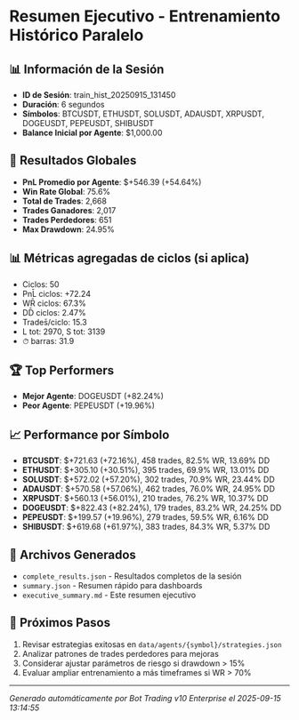 # Resumen Ejecutivo - Entrenamiento Histórico Paralelo

## 📊 Información de la Sesión
- **ID de Sesión**: train_hist_20250915_131450
- **Duración**: 6 segundos
- **Símbolos**: BTCUSDT, ETHUSDT, SOLUSDT, ADAUSDT, XRPUSDT, DOGEUSDT, PEPEUSDT, SHIBUSDT
- **Balance Inicial por Agente**: $1,000.00

## 🎯 Resultados Globales
- **PnL Promedio por Agente**: $+546.39 (+54.64%)
- **Win Rate Global**: 75.6%
- **Total de Trades**: 2,668
- **Trades Ganadores**: 2,017
- **Trades Perdedores**: 651
- **Max Drawdown**: 24.95%

## 📊 Métricas agregadas de ciclos (si aplica)
- Ciclos: 50
- PnL̄ ciclos: +72.24
- WR̄ ciclos: 67.3%
- DD̄ ciclos: 2.47%
- Trades̄/ciclo: 15.3
- L tot: 2970, S tot: 3139
- ⏱̄ barras: 31.9


## 🏆 Top Performers
- **Mejor Agente**: DOGEUSDT (+82.24%)
- **Peor Agente**: PEPEUSDT (+19.96%)

## 📈 Performance por Símbolo
- **BTCUSDT**: $+721.63 (+72.16%), 458 trades, 82.5% WR, 13.69% DD
- **ETHUSDT**: $+305.10 (+30.51%), 395 trades, 69.9% WR, 13.01% DD
- **SOLUSDT**: $+572.02 (+57.20%), 302 trades, 70.9% WR, 23.44% DD
- **ADAUSDT**: $+570.58 (+57.06%), 462 trades, 76.0% WR, 24.95% DD
- **XRPUSDT**: $+560.13 (+56.01%), 210 trades, 76.2% WR, 10.37% DD
- **DOGEUSDT**: $+822.43 (+82.24%), 179 trades, 83.2% WR, 24.25% DD
- **PEPEUSDT**: $+199.57 (+19.96%), 279 trades, 59.5% WR, 6.16% DD
- **SHIBUSDT**: $+619.68 (+61.97%), 383 trades, 84.3% WR, 5.37% DD

## 📁 Archivos Generados
- `complete_results.json` - Resultados completos de la sesión
- `summary.json` - Resumen rápido para dashboards
- `executive_summary.md` - Este resumen ejecutivo

## 🎯 Próximos Pasos
1. Revisar estrategias exitosas en `data/agents/{symbol}/strategies.json`
2. Analizar patrones de trades perdedores para mejoras
3. Considerar ajustar parámetros de riesgo si drawdown > 15%
4. Evaluar ampliar entrenamiento a más timeframes si WR > 70%

---
*Generado automáticamente por Bot Trading v10 Enterprise el 2025-09-15 13:14:55*
